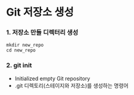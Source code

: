 # Git 저장소 생성

### 1. 저장소 만들 디렉터리 생성

```
mkdir new_repo
cd new_repo
```

### 2. git init

- Initialized empty Git repository
- .git 디렉토리(스테이지와 저장소)를 생성하는 명령어
